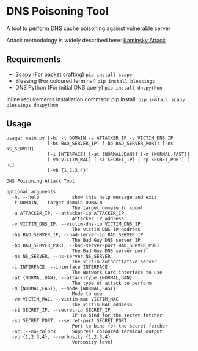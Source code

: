 # DNS Poisoning Tool
A tool to perform DNS cache poisoning against vulnerable server

Attack methodology is widely described here: [Kaminsky Attack](http://unixwiz.net/techtips/iguide-kaminsky-dns-vuln.html)

## Requirements
* Scapy (For packet crafting) `pip install scapy`
* Blessing (For coloured terminal) `pip install blessings`
* DNS Python (For initial DNS query)  `pip install dnspython`

Inline requirements installation command pip install:
```pip install scapy blessings dnspython```

## Usage
```
usage: main.py [-h] -t DOMAIN -a ATTACKER_IP -v VICTIM_DNS_IP
               [-bs BAD_SERVER_IP] [-bp BAD_SERVER_PORT] [-ns NS_SERVER]
               [-i INTERFACE] [-at {NORMAL,DAN}] [-m {NORMAL,FAST}]
               [-vm VICTIM_MAC] [-si SECRET_IP] [-sp SECRET_PORT] [-nc]
               [-vb {1,2,3,4}]

DNS Poisoning Attack Tool

optional arguments:
  -h, --help            show this help message and exit
  -t DOMAIN, --target-domain DOMAIN
                        The target domain to spoof
  -a ATTACKER_IP, --attacker-ip ATTACKER_IP
                        Attacker IP address
  -v VICTIM_DNS_IP, --victim-dns-ip VICTIM_DNS_IP
                        The victim DNS IP address
  -bs BAD_SERVER_IP, --bad-server-ip BAD_SERVER_IP
                        The Bad Guy DNS server IP
  -bp BAD_SERVER_PORT, --bad-server-port BAD_SERVER_PORT
                        The Bad Guy DNS server port
  -ns NS_SERVER, --ns-server NS_SERVER
                        The victim authoritative server
  -i INTERFACE, --interface INTERFACE
                        The Network Card interface to use
  -at {NORMAL,DAN}, --attack-type {NORMAL,DAN}
                        The type of attack to perform
  -m {NORMAL,FAST}, --mode {NORMAL,FAST}
                        Mode to use
  -vm VICTIM_MAC, --victim-mac VICTIM_MAC
                        The victim MAC address
  -si SECRET_IP, --secret-ip SECRET_IP
                        IP to bind for the secret fetcher
  -sp SECRET_PORT, --secret-port SECRET_PORT
                        Port to bind for the secret fetcher
  -nc, --no-colors      Suppress coloured terminal output
  -vb {1,2,3,4}, --verbosity {1,2,3,4}
                        Verbosity level
 ```
